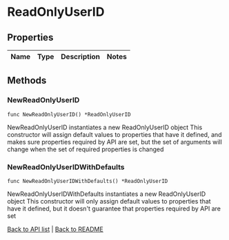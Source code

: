 # ReadOnlyUserID

## Properties

Name | Type | Description | Notes
------------ | ------------- | ------------- | -------------

## Methods

### NewReadOnlyUserID

`func NewReadOnlyUserID() *ReadOnlyUserID`

NewReadOnlyUserID instantiates a new ReadOnlyUserID object
This constructor will assign default values to properties that have it defined,
and makes sure properties required by API are set, but the set of arguments
will change when the set of required properties is changed

### NewReadOnlyUserIDWithDefaults

`func NewReadOnlyUserIDWithDefaults() *ReadOnlyUserID`

NewReadOnlyUserIDWithDefaults instantiates a new ReadOnlyUserID object
This constructor will only assign default values to properties that have it defined,
but it doesn't guarantee that properties required by API are set


[Back to API list](../README.md#documentation-for-api-endpoints) | [Back to README](../README.md)
